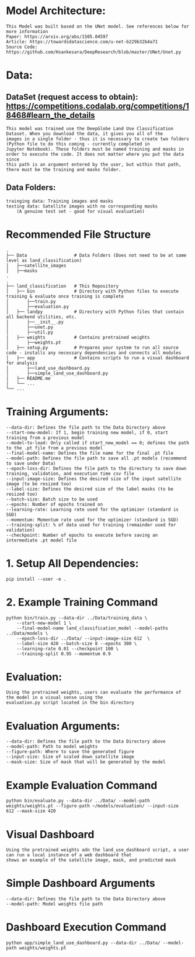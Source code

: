 # Model Architecture:
    This Model was built based on the UNet model. See references below for more information
    Paper: https://arxiv.org/abs/1505.04597
    Article: https://towardsdatascience.com/u-net-b229b32b4a71
    Source Code: https://github.com/Hsankesara/DeepResearch/blob/master/UNet/Unet.py
  
# Data:
## DataSet (request access to obtain): https://competitions.codalab.org/competitions/18468#learn_the_details 

    This model was trained use the DeepGlobe Land Use Classification Dataset. When you download the data, it gives you all of the
    images in a single folder - thus it is necessary to create two folders (Python file to do this coming - currently completed in
    Jupyter Notebook). These folders must be named training and masks in order to execute the code. It does not matter where you put the data since
    this path is an argument entered by the user, but within that path, there must be the training and masks folder. 

## Data Folders:
    trainging data: Training images and masks
    testing data: Satellite images with no corresponding masks
        (A genuine test set - good for visual evaluation)
  
# Recommended File Structure
    .
    ├── Data                  # Data Folders (Does not need to be at same level as land_classification)
    │   ├──satellite_images
    │   ├──masks
    .
    .
    ├── land_classification   # This Repository
    │   ├── bin               # Directory with Python files to execute training & evaluate once training is complete
    │       ├──train.py
    │       ├──evaluation.py
    │   ├── landpy            # Directory with Python files that contain all backend utilities, etc. 
    │       ├──__init__.py
    │       ├──unet.py
    │       ├──util.py
    |   ├── weights           # Contains pretrained weights
    │       ├──weights.pt
    │   ├── setup.py          # Prepares your system to run all source code - installs any necessary dependencies and connects all modules 
    │   ├── app               # Contains scripts to run a visual dashboard for analysis
    │       ├──land_use_dashboard.py
    │       ├──simple_land_use_dashboard.py
    |   ├── README.me 
    │   └── ...                
    └── ...

# Training Arguments:
    --data-dir: Defines the file path to the Data Directory above
    --start-new-model: If 1, begin training new model, if 0, start training from a previous model
    --model-to-load: Only called if start_new_model == 0; defines the path to the .pt file from a previous model
    --final-model-name: Defines the file name for the final .pt file
    --model-path: Defines the file path to save all .pt models (recommend to save under Data)
    --epoch-loss-dir: Defines the file path to the directory to save down training, validation, and execution time csv file
    --input-image-size: Defines the desired size of the input satellite image (to be resized too)
    --label-size: Defines the desired size of the label masks (to be resized too)
    --batch-size: Batch size to be used
    --epochs: Number of epochs trained on
    --learning-rate: Learning rate used for the optimizer (standard is SGD)
    --momentum: Momentum rate used for the optimizer (standard is SGD)
    --training-split: % of data used for training (remainder used for validation)
    --checkpoint: Number of epochs to execute before saving an intermediate .pt model file

# 1. Setup All Dependencies:
    pip install --user -e .
  
# 2. Example Training Command
    python bin/train.py --data-dir ../Data/training_data \
        --start-new-model 1 \
        --final-model-name land_classification_model --model-paths ../Data/models \
        --epoch-loss-dir ../Data/ --input-image-size 612  \
        --label-size 420 --batch-size 8 --epochs 300 \
        --learning-rate 0.01 --checkpoint 100 \
        --training-split 0.95 --momentum 0.9
        

# Evaluation:
    Using the pretrained weights, users can evaluate the performance of the model in a visual sense using the
    evaluation.py script located in the bin directory
    
# Evaluation Arguments:
    --data-dir: Defines the file path to the Data Directory above
    --model-path: Path to model weights
    --figure-path: Where to save the generated figure
    --input-size: Size of scaled down satellite image
    --mask-size: Size of mask that will be generated by the model
    
# Example Evaluation Command
    python bin/evaluate.py --data-dir ../Data/ --model-path weights/weights.pt --figure-path ~/models/evaluation/ --input-size          612 --mask-size 420
    
# Visual Dashboard
    Using the pretrained weights adn the land_use_dashboard script, a user can run a local instance of a web dashboard that
    shows an example of the satellite image, mask, and predicted mask
    
# Simple Dashboard Arguments
    --data-dir: Defines the file path to the Data Directory above
    --model-path: Model weights file path
    
# Dashboard Execution Command
    python app/simple_land_use_dashboard.py --data-dir ../Data/ --model-path weights/weights.pt

    
